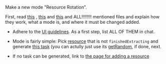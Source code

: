 Make a new mode "Resource Rotation".

First, read [this](docs/instructions/056_ultrarandom_mode.md) , [this](docs/instructions/057_illegal_immersion_mode.md) and [this](docs/instructions/058_mode_sentence_slide.md) and ALL!!!!!!!! mentioned files and explain how they work, what a mode is, and where it must be changed added.

- Adhere to the [UI guidelines](docs/how_to_design.md). As a first step, list ALL OF THEM in chat.

- Mode is fairly simple: Pick [resource](src/entities/resources/ResourceData.ts) that is not `finishedExtracting` and generate [this task](src/pages/practice/tasks/task-resource-extract-knowledge) (you can actully just use its [getRandom](src/pages/practice/tasks/task-resource-extract-knowledge/getRandom.ts), if done, next.
- If no task can be generated, link to [the page for adding a resource](src/app/router.ts)